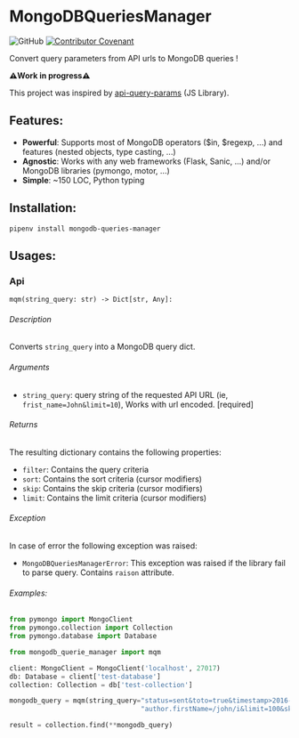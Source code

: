 # MongoDBQueriesManager
![GitHub](https://img.shields.io/github/license/comic31/MongoDBQueriesManager?style=for-the-badge)
[![Contributor Covenant](https://img.shields.io/badge/Contributor%20Covenant-v2.0%20adopted-ff69b4.svg?style=for-the-badge)](code_of_conduct.md)

Convert query parameters from API urls to MongoDB queries !

**⚠️Work in progress⚠️**

This project was inspired by [api-query-params](https://github.com/loris/api-query-params) (JS Library).

## Features:
- **Powerful**: Supports most of MongoDB operators ($in, $regexp, ...) and features (nested objects, type casting, ...)
- **Agnostic**: Works with any web frameworks (Flask, Sanic, ...) and/or MongoDB libraries (pymongo, motor, ...)
- **Simple**: ~150 LOC, Python typing

## Installation:
```shell script
pipenv install mongodb-queries-manager
```

## Usages:
### Api
`mqm(string_query: str) -> Dict[str, Any]:`

###### Description
Converts `string_query` into a MongoDB query dict.

###### Arguments
- `string_query`: query string of the requested API URL (ie, `frist_name=John&limit=10`), Works with url encoded. [required]

###### Returns
The resulting dictionary contains the following properties:
- `filter`: Contains the query criteria
- `sort`: Contains the sort criteria (cursor modifiers)
- `skip`: Contains the skip criteria (cursor modifiers)
- `limit`:  Contains the limit criteria (cursor modifiers)

###### Exception
In case of error the following exception was raised:

- `MongoDBQueriesManagerError`: This exception was raised if the library fail to parse query. Contains `raison` attribute.

###### Examples:
```python
from pymongo import MongoClient
from pymongo.collection import Collection
from pymongo.database import Database

from mongodb_querie_manager import mqm

client: MongoClient = MongoClient('localhost', 27017)
db: Database = client['test-database']
collection: Collection = db['test-collection']

mongodb_query = mqm(string_query="status=sent&toto=true&timestamp>2016-01-01&"
                                 "author.firstName=/john/i&limit=100&skip=50&sort=-timestamp")

result = collection.find(**mongodb_query)
```
